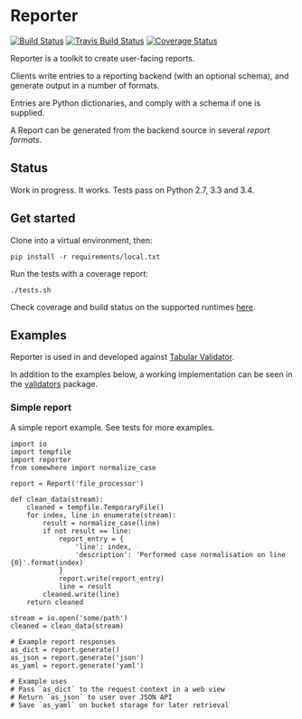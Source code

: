 # Reporter

[![Build Status](https://api.shippable.com/projects/54b903605ab6cc135288d4df/badge?branchName=master)](https://app.shippable.com/projects/54b903605ab6cc135288d4df/builds/latest)
[![Travis Build Status](https://travis-ci.org/okfn/tellme.svg)](https://travis-ci.org/okfn/tellme)
[![Coverage Status](https://coveralls.io/repos/okfn/tellme/badge.svg)](https://coveralls.io/r/okfn/tellme)

Reporter is a toolkit to create user-facing reports.

Clients write entries to a reporting backend (with an optional schema), and generate output in a number of formats.

Entries are Python dictionaries, and comply with a schema if one is supplied.

A Report can be generated from the backend source in several *report formats*.


## Status

Work in progress. It works. Tests pass on Python 2.7, 3.3 and 3.4.

## Get started

Clone into a virtual environment, then:

```
pip install -r requirements/local.txt
```

Run the tests with a coverage report:

```
./tests.sh
```

Check coverage and build status on the supported runtimes [here](https://app.shippable.com/projects/54b903605ab6cc135288d4df).

## Examples

Reporter is used in and developed against [Tabular Validator](https://github.com/okfn/tabular-validator).

In addition to the examples below, a working implementation can be seen in the [validators](https://github.com/okfn/tabular-validator/tabular_validator/validators/) package.

### Simple report

A simple report example. See tests for more examples.

```
import io
import tempfile
import reporter
from somewhere import normalize_case

report = Report('file_processor')

def clean_data(stream):
    cleaned = tempfile.TemporaryFile()
    for index, line in enumerate(stream):
        result = normalize_case(line)
        if not result == line:
            report_entry = {
                'line': index,
                'description': 'Performed case normalisation on line {0}'.format(index)
            }
            report.write(report_entry)
            line = result
        cleaned.write(line)
    return cleaned

stream = io.open('some/path')
cleaned = clean_data(stream)

# Example report responses
as_dict = report.generate()
as_json = report.generate('json')
as_yaml = report.generate('yaml')

# Example uses
# Pass `as_dict` to the request context in a web view
# Return `as_json` to user over JSON API
# Save `as_yaml` on bucket storage for later retrieval
```
